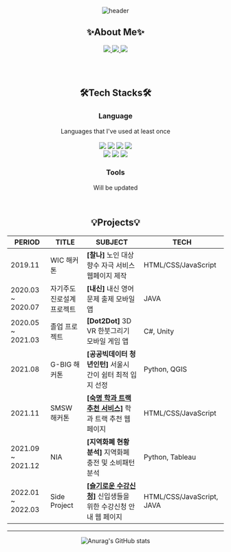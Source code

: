 <div align="center">

  ![header](https://capsule-render.vercel.app/api?type=rounded&color=BFACE0&text=Hello&desc=%My%20Name%20is%20SungMin&descAlignY=75&fontColor=FFFFFF&height=150)

  ## ✨About Me✨
  <a href="">
      <img src="http://img.shields.io/badge/Gmail-EA4335?style=flat&logo=Gmail&logoColor=white&link="/>
  </a>
  <a href="https://velog.io/@min999">
      <img src="http://img.shields.io/badge/Velog-20C997?style=flat&logo=Velog&logoColor=white&link=https://velog.io/min999"/>
  </a>
  <a href="https://www.notion.so/c1c83c0734da452cb900e10679be3968">
      <img src="http://img.shields.io/badge/Notion-000000?style=flat&logo=Notion&logoColor=white&link=https://www.notion.so/c1c83c0734da452cb900e10679be3968"/>
  </a>
  
  <br><br/>
  
  ## 🛠️Tech Stacks🛠
  ### Language
  Languages that I've used at least once <br/><br/>
  <img src="https://img.shields.io/badge/JAVA-007396?style=for-the-badge&logo=java&logoColor=white">
  <img src="https://img.shields.io/badge/Python-3776AB?style=for-the-badge&logo=Python&logoColor=white">
  <img src="https://img.shields.io/badge/C-A8B9CC?style=for-the-badge&logo=C&logoColor=white">
  <img src="https://img.shields.io/badge/c%23-%23239120.svg?style=for-the-badge&logo=c-sharp&logoColor=white"/></br>
  <img src="https://img.shields.io/badge/JavaScript-F7DF1E?style=for-the-badge&logo=JavaScript&logoColor=white">
  <img src="https://img.shields.io/badge/HTML5-E34F26?style=for-the-badge&logo=HTML5&logoColor=white">
  <img src="https://img.shields.io/badge/CSS3-1572B6?style=for-the-badge&logo=CSS3&logoColor=white">

  ### Tools
  Will be updated
  
  <br/>

  ## 💡Projects💡
  |PERIOD|TITLE|SUBJECT|TECH|
  |------|---|---|---|
  |2019.11|WIC 해커톤|**[찰나]** 노인 대상 향수 자극 서비스 웹페이지 제작|HTML/CSS/JavaScript|
  |2020.03 ~ 2020.07|자기주도 진로설계 프로젝트|**[내신]** 내신 영어 문제 출제 모바일 앱|JAVA|
  |2020.05 ~ 2021.03|졸업 프로젝트|**[Dot2Dot]** 3D VR 한붓그리기 모바일 게임 앱|C#, Unity|
  |2021.08|G-BIG 해커톤|**[공공빅데이터 청년인턴]** 서울시 간이 쉼터 최적 입지 선정|Python, QGIS|
  |2021.11|SMSW 해커톤|**[[숙명 학과 트랙 추천 서비스]](https://github.com/1010Min/-chili-sauce)** 학과 트랙 추천 웹 페이지|HTML/CSS/JavaScript|
  |2021.09 ~ 2021.12|NIA|**[지역화폐 현황 분석]** 지역화폐 충전 및 소비패턴 분석|Python, Tableau|
  |2022.01 ~ 2022.03|Side Project|**[[슬기로운 수강신청]](https://github.com/1010Min/side-project)** 신입생들을 위한 수강신청 안내 웹 페이지|HTML/CSS/JavaScript, JAVA|

  ***

  ![Anurag's GitHub  stats](https://github-readme-stats.vercel.app/api?username=1010Min&show_icons=true&theme=material-palenight)

</div>

<!--
**1010Min/1010Min** is a ✨ _special_ ✨ repository because its `README.md` (this file) appears on your GitHub profile.

Here are some ideas to get you started:

- 🔭 I’m currently working on ...
- 🌱 I’m currently learning ...
- 👯 I’m looking to collaborate on ...
- 🤔 I’m looking for help with ...
- 💬 Ask me about ...
- 📫 How to reach me: ...
- 😄 Pronouns: ...
- ⚡ Fun fact: ...
-->
